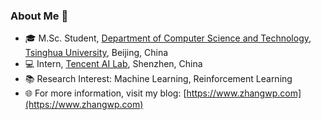 ### About Me 🙌

- 🎓 M.Sc. Student, [Department of Computer Science and Technology](http://www.cs.tsinghua.edu.cn/), [Tsinghua University](https://www.tsinghua.edu.cn), Beijing, China
- 💻 Intern, [Tencent AI Lab](https://ai.tencent.com/ailab/), Shenzhen, China
- 📚 Research Interest: Machine Learning, Reinforcement Learning
- 🌐 For more information, visit my blog: [https://www.zhangwp.com](https://www.zhangwp.com)
